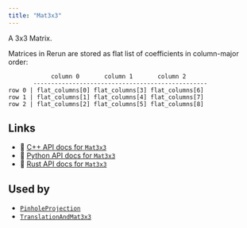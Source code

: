 ```yaml
---
title: "Mat3x3"
---
```


A 3x3 Matrix.

Matrices in Rerun are stored as flat list of coefficients in column-major order:
```text
            column 0       column 1       column 2
       -------------------------------------------------
row 0 | flat_columns[0] flat_columns[3] flat_columns[6]
row 1 | flat_columns[1] flat_columns[4] flat_columns[7]
row 2 | flat_columns[2] flat_columns[5] flat_columns[8]
```


## Links
 * 🌊 [C++ API docs for `Mat3x3`](https://ref.rerun.io/docs/cpp/stable/structrerun_1_1datatypes_1_1Mat3x3.html)
 * 🐍 [Python API docs for `Mat3x3`](https://ref.rerun.io/docs/python/stable/common/datatypes#rerun.datatypes.Mat3x3)
 * 🦀 [Rust API docs for `Mat3x3`](https://docs.rs/rerun/latest/rerun/datatypes/struct.Mat3x3.html)


## Used by

* [`PinholeProjection`](../components/pinhole_projection.md)
* [`TranslationAndMat3x3`](../datatypes/translation_and_mat3x3.md)
